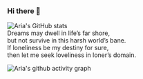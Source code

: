 ### Hi there 👋
![Aria's GitHub stats](https://github-readme-stats.vercel.app/api?username=ariaxo&theme=calm)  
Dreams may dwell in life’s far shore,  
but not survive in this harsh world’s bane.  
If loneliness be my destiny for sure,  
then let me seek loveliness in loner’s domain.  
  
  
![Aria's github activity graph](https://github-readme-activity-graph.cyclic.app/graph?username=Ariaxo&theme=Default (cotton candy))
<!--
**ariaxo/ariaxo** is a ✨ _special_ ✨ repository because its `README.md` (this file) appears on your GitHub profile.

Here are some ideas to get you started:

- 🔭 I’m currently working on ...
- 🌱 I’m currently learning ...
- 👯 I’m looking to collaborate on ...
- 🤔 I’m looking for help with ...
- 💬 Ask me about ...
- 📫 How to reach me: ...
- 😄 Pronouns: ...
- ⚡ Fun fact: ...
-->
